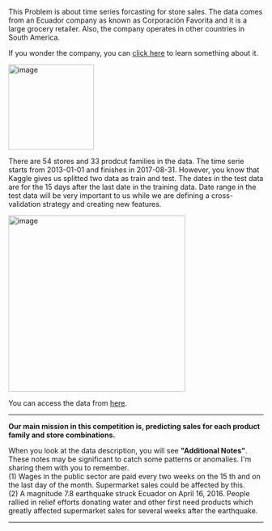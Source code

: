 This Problem is about time series forcasting for store sales. The data comes from an Ecuador company as known as Corporación Favorita and it is a large grocery retailer. Also, the company operates in other countries in South America.

If you wonder the company, you can [click here](https://www.corporacionfavorita.com/en/) to learn something about it.

<img width="169" alt="image" src="https://user-images.githubusercontent.com/64805962/164993288-18df351b-e0d1-4693-9a39-7426317cff7f.png">

<p>There are 54 stores and 33 prodcut families in the data. The time serie starts from 2013-01-01 and finishes in 2017-08-31. However, you know that Kaggle gives us splitted two data as train and test. The dates in the test data are for the 15 days after the last date in the training data. Date range in the test data will be very important to us while we are defining a cross-validation strategy and creating new features.</p>

<img width="349" alt="image" src="https://user-images.githubusercontent.com/64805962/164993391-db5cd81c-e656-408e-937a-ba5d6dbf87c1.png">

You can access the data from [here](https://www.kaggle.com/competitions/store-sales-time-series-forecasting/data).

<hr>

**Our main mission in this competition is, predicting sales for each product family and store combinations.**

When you look at the data description, you will see **"Additional Notes"**. These notes may be significant to catch some patterns or anomalies. I'm sharing them with you to remember.
<br>
(1) Wages in the public sector are paid every two weeks on the 15 th and on the last day of the month. Supermarket sales could be affected by this.
<br>
(2) A magnitude 7.8 earthquake struck Ecuador on April 16, 2016. People rallied in relief efforts donating water and other first need products which greatly affected supermarket sales for several weeks after the earthquake.

<hr>
